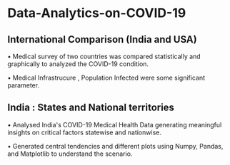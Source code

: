 
# Data-Analytics-on-COVID-19

## International Comparison (India and USA)
• Medical survey of two countries was compared statistically and graphically to analyzed the COVID-19 condition.

• Medical Infrastrucure , Population Infected were some significant parameter. 


## India : States and National territories

• Analysed India's COVID-19 Medical Health Data generating meaningful insights on critical factors statewise and nationwise.

• Generated central tendencies and different plots using Numpy, Pandas, and Matplotlib to understand the scenario.
